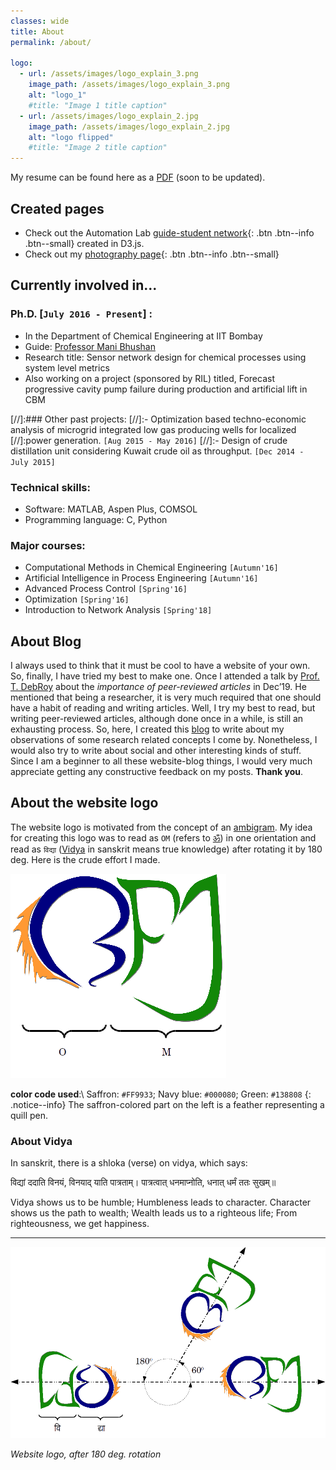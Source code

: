 ```yaml
---
classes: wide
title: About
permalink: /about/

logo:
  - url: /assets/images/logo_explain_3.png
    image_path: /assets/images/logo_explain_3.png
    alt: "logo_1"
    #title: "Image 1 title caption"
  - url: /assets/images/logo_explain_2.jpg
    image_path: /assets/images/logo_explain_2.jpg
    alt: "logo flipped"
    #title: "Image 2 title caption"
---
```

My resume can be found here as a [PDF](#) (soon to be updated).

## Created pages
- Check out the Automation Lab [guide-student network](/automationlab-network/){: .btn .btn--info .btn--small} created in D3.js.
- Check out my [photography page](/photography/){: .btn .btn--info .btn--small}

## Currently involved in...

### Ph.D. [`July 2016 - Present`] :
- In the Department of Chemical Engineering at IIT Bombay 
- Guide: [Professor Mani Bhushan](https://www.che.iitb.ac.in/faculty/mani-bhushan)
- Research title: Sensor network design for chemical processes using system level metrics
- Also working on a project (sponsored by RIL) titled, Forecast progressive cavity pump failure during production and artificial lift in CBM

[//]:### Other past projects:
[//]:- Optimization based techno-economic analysis of microgrid integrated low gas producing wells for localized [//]:power generation. `[Aug 2015 - May 2016]`
[//]:- Design of crude distillation unit considering Kuwait crude oil as throughput. `[Dec 2014 - July 2015]`

### Technical skills:
- Software: MATLAB, Aspen Plus, COMSOL
- Programming language: C, Python

### Major courses:
- Computational Methods in Chemical Engineering `[Autumn'16]`
- Artificial Intelligence in Process Engineering `[Autumn'16]`
- Advanced Process Control `[Spring'16]`
- Optimization `[Spring'16]`
- Introduction to Network Analysis `[Spring'18]`

## About Blog
I always used to think that it must be cool to have a website of your own. So, finally, I have tried my best to make one. Once I attended a talk by [Prof. T. DebRoy](https://www.matse.psu.edu/directory/tarasankar-debroy) about the *importance of peer-reviewed articles* in Dec’19. He mentioned that being a researcher, it is very much required that one should have a habit of reading and writing articles. Well, I try my best to read, but writing peer-reviewed articles, although done once in a while, is still an exhausting process. So, here, I created this [blog](/blog/) to write about my observations of some research related concepts I come by. Nonetheless, I would also try to write about social and other interesting kinds of stuff. Since I am a beginner to all these website-blog things, I would very much appreciate getting any constructive feedback on my posts. **Thank you**.

## About the website logo
The website logo is motivated from the concept of an [ambigram](https://en.wikipedia.org/wiki/Ambigram). My idea for creating this logo was to read as `OM` (refers to [ॐ](https://en.wikipedia.org/wiki/Om)) in one orientation and read as `विद्या` ([Vidya](https://en.wikipedia.org/wiki/Vidya_(philosophy)) in sanskrit means true knowledge) after rotating it by 180 deg. Here is the crude effort I made.

![Website logo](/assets/images/logo_v1.png "Website logo")

**color code used**:\\
Saffron: `#FF9933`; Navy blue: `#000080`; Green: `#138808`
{: .notice--info}
The saffron-colored part on the left is a feather representing a quill pen.
### About Vidya
In sanskrit, there is a shloka (verse) on vidya, which says:

विद्यां ददाति विनयं,
विनयाद् याति पात्रताम्।
पात्रत्वात् धनमाप्नोति,
धनात् धर्मं ततः सुखम्॥

Vidya shows us to be humble; Humbleness leads to character. Character shows us the path to wealth; Wealth leads us to a righteous life;  From righteousness, we get happiness.

---
![Website logo, horizontally flipped](/assets/images/logo_v2.png "Website logo, horizontally flipped")

*Website logo, after 180 deg. rotation*
